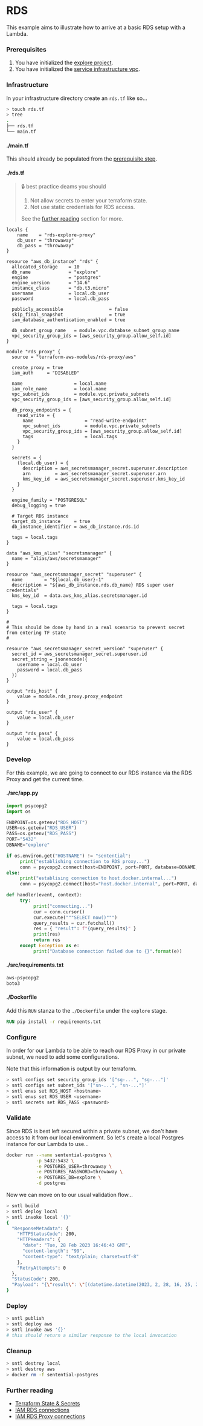 # RDS

This example aims to illustrate how to arrive at a basic RDS setup with a Lambda.

### Prerequisites

1. You have initialized the [explore project](/examples/project?id=explore-project-setup).
1. You have initialized the [service infrastructure vpc](/examples/project?id=services-vpc-setup).

### Infrastructure

In your infrastructure directory create an `rds.tf` like so...

```bash
> touch rds.tf
> tree
.
├── rds.tf
└── main.tf
```

<!-- tabs:start -->

#### **./main.tf**

This should already be populated from the [prerequisite step]((/examples/project?id=services-vpc-setup)).

#### **./rds.tf**

> :lock: best practice deams you should
> 1. Not allow secrets to enter your terraform state.
> 2. Not use static credentials for RDS access.
>
> See the [further reading](/services/rds?id=further-reading) section for more.

```hcl
locals {
    name    = "rds-explore-proxy"
    db_user = "throwaway"
    db_pass = "throwaway"
}

resource "aws_db_instance" "rds" {
  allocated_storage    = 10
  db_name              = "explore"
  engine               = "postgres"
  engine_version       = "14.6"
  instance_class       = "db.t3.micro"
  username             = local.db_user
  password             = local.db_pass
  
  publicly_accessible                 = false
  skip_final_snapshot                 = true
  iam_database_authentication_enabled = true
  
  db_subnet_group_name   = module.vpc.database_subnet_group_name
  vpc_security_group_ids = [aws_security_group.allow_self.id]
}

module "rds_proxy" {
  source = "terraform-aws-modules/rds-proxy/aws"

  create_proxy = true
  iam_auth     = "DISABLED"

  name                   = local.name
  iam_role_name          = local.name
  vpc_subnet_ids         = module.vpc.private_subnets
  vpc_security_group_ids = [aws_security_group.allow_self.id]

  db_proxy_endpoints = {
    read_write = {
      name                   = "read-write-endpoint"
      vpc_subnet_ids         = module.vpc.private_subnets
      vpc_security_group_ids = [aws_security_group.allow_self.id]
      tags                   = local.tags
    }
  }

  secrets = {
    (local.db_user) = {
      description = aws_secretsmanager_secret.superuser.description
      arn         = aws_secretsmanager_secret.superuser.arn
      kms_key_id  = aws_secretsmanager_secret.superuser.kms_key_id
    }
  }

  engine_family = "POSTGRESQL"
  debug_logging = true

  # Target RDS instance
  target_db_instance     = true
  db_instance_identifier = aws_db_instance.rds.id

  tags = local.tags
}

data "aws_kms_alias" "secretsmanager" {
  name = "alias/aws/secretsmanager"
}

resource "aws_secretsmanager_secret" "superuser" {
  name        = "${local.db_user}-1"
  description = "${aws_db_instance.rds.db_name} RDS super user credentials"
  kms_key_id  = data.aws_kms_alias.secretsmanager.id
  
  tags = local.tags
}

#
# This should be done by hand in a real scenario to prevent secret from entering TF state
#

resource "aws_secretsmanager_secret_version" "superuser" {
  secret_id = aws_secretsmanager_secret.superuser.id
  secret_string = jsonencode({
    username = local.db_user
    password = local.db_pass
  })
}

output "rds_host" {
    value = module.rds_proxy.proxy_endpoint
}

output "rds_user" {
    value = local.db_user
}

output "rds_pass" {
    value = local.db_pass
}
```

<!-- tabs:end -->

### Develop

For this example, we are going to connect to our RDS instance via the RDS Proxy and get the current time.

<!-- tabs:start -->

#### **./src/app.py**

```python
import psycopg2
import os

ENDPOINT=os.getenv("RDS_HOST")
USER=os.getenv("RDS_USER")
PASS=os.getenv("RDS_PASS")
PORT="5432"
DBNAME="explore"

if os.environ.get("HOSTNAME") != "sentential":
     print("establishing connection to RDS proxy...")
     conn = psycopg2.connect(host=ENDPOINT, port=PORT, database=DBNAME, user=USER, password=PASS, sslmode='require')
else:
     print("establising connection to host.docker.internal...")
     conn = psycopg2.connect(host="host.docker.internal", port=PORT, database=DBNAME,  user=USER, password=PASS)

def handler(event, context):
     try:
          print("connecting...")
          cur = conn.cursor()
          cur.execute("""SELECT now()""")
          query_results = cur.fetchall()
          res = { "result": f"{query_results}" }
          print(res)
          return res
     except Exception as e:
          print("Database connection failed due to {}".format(e))
```

#### **./src/requirements.txt**

```txt
aws-psycopg2
boto3
```

#### **./Dockerfile**

Add this `RUN` stanza to the `./Dockerfile` under the `explore` stage.

```dockerfile
RUN pip install -r requirements.txt
```

<!-- tabs:end -->

### Configure

In order for our Lambda to be able to reach our RDS Proxy in our private subnet, we need to add some configurations.

Note that this information is output by our terraform.

```bash
> sntl configs set security_group_ids '["sg-...", "sg-..."]'
> sntl configs set subnet_ids '["sn-...", "sn-..."]'
> sntl envs set RDS_HOST <hostname>
> sntl envs set RDS_USER <username>
> sntl secrets set RDS_PASS <password>
```

### Validate

Since RDS is best left secured within a private subnet, we don't have access to it from our local environment. So let's create a local Postgres instance for our Lambda to use...

```bash
docker run --name sentential-postgres \
           -p 5432:5432 \
           -e POSTGRES_USER=throwaway \
           -e POSTGRES_PASSWORD=throwaway \
           -e POSTGRES_DB=explore \
           -d postgres
```

Now we can move on to our usual validation flow...

```bash
> sntl build
> sntl deploy local
> sntl invoke local '{}' 
{
  "ResponseMetadata": {
    "HTTPStatusCode": 200,
    "HTTPHeaders": {
      "date": "Tue, 28 Feb 2023 16:46:43 GMT",
      "content-length": "99",
      "content-type": "text/plain; charset=utf-8"
    },
    "RetryAttempts": 0
  },
  "StatusCode": 200,
  "Payload": "{\"result\": \"[(datetime.datetime(2023, 2, 28, 16, 25, 27, 134598, tzinfo=datetime.timezone.utc),)]\"}"
}
```

### Deploy

```bash
> sntl publish
> sntl deploy aws
> sntl invoke aws '{}' 
# this should return a similar response to the local invocation
```

### Cleanup

```bash
> sntl destroy local
> sntl destroy aws
> docker rm -f sentential-postgres
```

### Further reading

- [Terraform State & Secrets](https://developer.hashicorp.com/terraform/language/state/sensitive-data)
- [IAM RDS connections](https://docs.aws.amazon.com/AmazonRDS/latest/UserGuide/UsingWithRDS.IAMDBAuth.html)
- [IAM RDS Proxy connections](https://docs.aws.amazon.com/AmazonRDS/latest/UserGuide/rds-proxy-setup.html#rds-proxy-connecting-iam)

